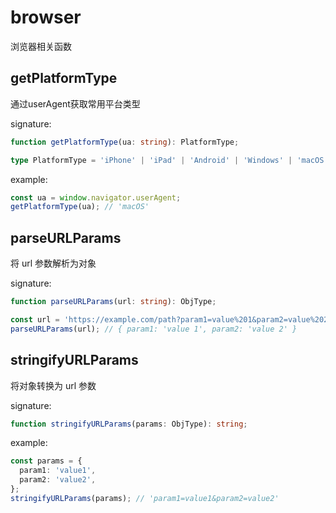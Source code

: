 # browser

浏览器相关函数

## getPlatformType

通过userAgent获取常用平台类型

signature:

```typescript
function getPlatformType(ua: string): PlatformType;
```

```typescript
type PlatformType = 'iPhone' | 'iPad' | 'Android' | 'Windows' | 'macOS' | 'Linux' | 'unknown';
```

example:

```typescript
const ua = window.navigator.userAgent;
getPlatformType(ua); // 'macOS'
```

## parseURLParams

将 url 参数解析为对象

signature:

```typescript
function parseURLParams(url: string): ObjType;
```

```typescript
const url = 'https://example.com/path?param1=value%201&param2=value%202';
parseURLParams(url); // { param1: 'value 1', param2: 'value 2' }
```

## stringifyURLParams

将对象转换为 url 参数

signature:

```typescript
function stringifyURLParams(params: ObjType): string;
```

example:

```typescript
const params = {
  param1: 'value1',
  param2: 'value2',
};
stringifyURLParams(params); // 'param1=value1&param2=value2'
```
